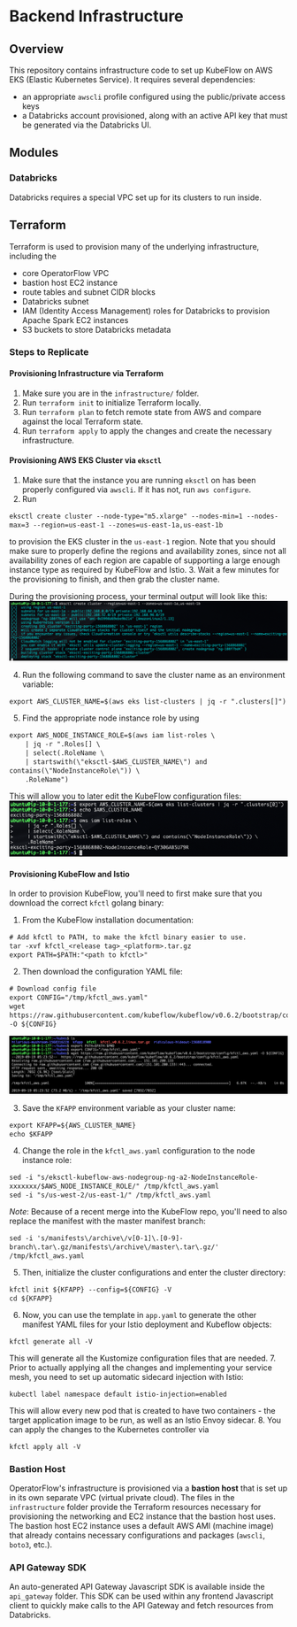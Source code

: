 # Backend Infrastructure

## Overview

This repository contains infrastructure code to set up KubeFlow on AWS EKS (Elastic Kubernetes Service). 
It requires several dependencies:

* an appropriate `awscli` profile configured using the public/private access keys
* a Databricks account provisioned, along with an active API key that must be generated via the Databricks UI.

## Modules

### Databricks

Databricks requires a special VPC set up for its clusters to run inside. 

## Terraform

Terraform is used to provision many of the underlying infrastructure, including the

* core OperatorFlow VPC
* bastion host EC2 instance
* route tables and subnet CIDR blocks
* Databricks subnet
* IAM (Identity Access Management) roles for Databricks to provision Apache Spark EC2 instances
* S3 buckets to store Databricks metadata

### Steps to Replicate

#### Provisioning Infrastructure via Terraform

1. Make sure you are in the `infrastructure/` folder.
2. Run `terraform init` to initialize Terraform locally.
3. Run `terraform plan` to fetch remote state from AWS and compare against the local Terraform state.
4. Run `terraform apply` to apply the changes and create the necessary infrastructure. 

#### Provisioning AWS EKS Cluster via `eksctl`

1. Make sure that the instance you are running `eksctl` on has been properly configured via `awscli`. If it has not, run `aws configure`.
2. Run 
```shell script
eksctl create cluster --node-type="m5.xlarge" --nodes-min=1 --nodes-max=3 --region=us-east-1 --zones=us-east-1a,us-east-1b
```
to provision the EKS cluster in the `us-east-1` region. Note that
you should make sure to properly define the regions and availability zones, since not all availability zones of each region are capable
of supporting a large enough instance type as required by KubeFlow and Istio.
3. Wait a few minutes for the provisioning to finish, and then grab the cluster name.

During the provisioning process, your terminal output will look like this:
![Image](static/setup_eksctl.png)

4. Run the following command to save the cluster name as an environment variable:
```shell script
export AWS_CLUSTER_NAME=$(aws eks list-clusters | jq -r ".clusters[]")
```
5. Find the appropriate node instance role by using
```shell script
export AWS_NODE_INSTANCE_ROLE=$(aws iam list-roles \
    | jq -r ".Roles[] \
    | select(.RoleName \
    | startswith(\"eksctl-$AWS_CLUSTER_NAME\") and contains(\"NodeInstanceRole\")) \
    .RoleName")
```
This will allow you to later edit the KubeFlow configuration files:
![Image](static/get_cluster_info.png)

#### Provisioning KubeFlow and Istio

In order to provision KubeFlow, you'll need to first make sure that you download the correct `kfctl` golang binary:

1. From the KubeFlow installation documentation:
```shell script
# Add kfctl to PATH, to make the kfctl binary easier to use.
tar -xvf kfctl_<release tag>_<platform>.tar.gz
export PATH=$PATH:"<path to kfctl>"
```
2. Then download the configuration YAML file:
```shell script
# Download config file
export CONFIG="/tmp/kfctl_aws.yaml"
wget https://raw.githubusercontent.com/kubeflow/kubeflow/v0.6.2/bootstrap/config/kfctl_aws.yaml -O ${CONFIG}
```
![Image](static/tarball.png)

3. Save the `KFAPP` environment variable as your cluster name:
```shell script
export KFAPP=${AWS_CLUSTER_NAME}
echo $KFAPP
```
4. Change the role in the `kfctl_aws.yaml` configuration to the node instance role:
```shell script
sed -i "s/eksctl-kubeflow-aws-nodegroup-ng-a2-NodeInstanceRole-xxxxxxx/$AWS_NODE_INSTANCE_ROLE/" /tmp/kfctl_aws.yaml
sed -i "s/us-west-2/us-east-1/" /tmp/kfctl_aws.yaml
```
*Note*: Because of a recent merge into the KubeFlow repo, you'll need to also replace the manifest with the master manifest branch:
```shell script
sed -i 's/manifests\/archive\/v[0-1]\.[0-9]-branch\.tar\.gz/manifests\/archive\/master\.tar\.gz/' /tmp/kfctl_aws.yaml
```

5. Then, initialize the cluster configurations and enter the cluster directory:
```shell script
kfctl init ${KFAPP} --config=${CONFIG} -V
cd ${KFAPP}
```
6. Now, you can use the template in `app.yaml` to generate the other manifest YAML files for your Istio deployment and Kubeflow objects:
```shell script
kfctl generate all -V
```
This will generate all the Kustomize configuration files that are needed.
7. Prior to actually applying all the changes and implementing your service mesh, you need to set up automatic sidecard injection with Istio:
```shell script
kubectl label namespace default istio-injection=enabled
```
This will allow every new pod that is created to have two containers - the target application image to be run, as well as an Istio Envoy sidecar.
8. You can apply the changes to the Kubernetes controller via
```shell script
kfctl apply all -V
```

### Bastion Host

OperatorFlow's infrastructure is provisioned via a **bastion host** that is set up in its own separate VPC 
(virtual private cloud). The files in the `infrastructure` folder provide the Terraform resources necessary for provisioning the
networking and EC2 instance that the bastion host uses. The bastion host EC2 instance uses a default AWS AMI (machine image) that already
contains necessary configurations and packages (`awscli`, `boto3`, etc.).

### API Gateway SDK

An auto-generated API Gateway Javascript SDK is available inside the `api_gateway` folder. This SDK can be used within any frontend Javascript
client to quickly make calls to the API Gateway and fetch resources from Databricks.